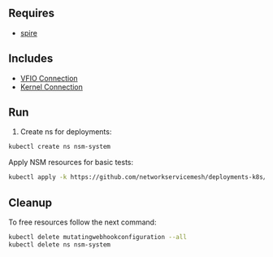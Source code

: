## Requires

- [spire](../spire)

## Includes

- [VFIO Connection](../use-cases/Vfio2Noop)
- [Kernel Connection](../use-cases/SriovKernel2Noop)

## Run

1. Create ns for deployments:
```bash
kubectl create ns nsm-system
```

Apply NSM resources for basic tests:
```bash
kubectl apply -k https://github.com/networkservicemesh/deployments-k8s/examples/sriov?ref=6f244676e6f11a54a30f09471cc6db83f9cbb947
```

## Cleanup

To free resources follow the next command:
```bash
kubectl delete mutatingwebhookconfiguration --all
kubectl delete ns nsm-system
```
